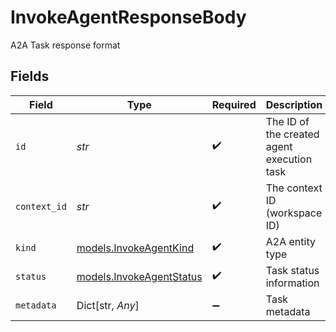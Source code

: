 # InvokeAgentResponseBody

A2A Task response format


## Fields

| Field                                                      | Type                                                       | Required                                                   | Description                                                |
| ---------------------------------------------------------- | ---------------------------------------------------------- | ---------------------------------------------------------- | ---------------------------------------------------------- |
| `id`                                                       | *str*                                                      | :heavy_check_mark:                                         | The ID of the created agent execution task                 |
| `context_id`                                               | *str*                                                      | :heavy_check_mark:                                         | The context ID (workspace ID)                              |
| `kind`                                                     | [models.InvokeAgentKind](../models/invokeagentkind.md)     | :heavy_check_mark:                                         | A2A entity type                                            |
| `status`                                                   | [models.InvokeAgentStatus](../models/invokeagentstatus.md) | :heavy_check_mark:                                         | Task status information                                    |
| `metadata`                                                 | Dict[str, *Any*]                                           | :heavy_minus_sign:                                         | Task metadata                                              |